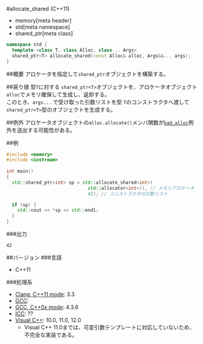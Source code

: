 #allocate_shared (C++11)
* memory[meta header]
* std[meta namespace]
* shared_ptr[meta class]

```cpp
namespace std {
  template <class T, class Alloc, class... Args>
  shared_ptr<T> allocate_shared(const Alloc& alloc, Args&&... args);
}
```

##概要
アロケータを指定して`shared_ptr`オブジェクトを構築する。


##戻り値
型`T`に対する `shared_ptr<T>`オブジェクトを、アロケータオブジェクト`alloc`でメモリ確保して生成し、返却する。  
このとき、`args...` で受け取った引数リストを型 `T`のコンストラクタへ渡して`shared_ptr<T>`型のオブジェクトを生成する。


##例外
アロケータオブジェクトの`alloc.allocate()`メンバ関数が[`bad_alloc`](/reference/new/bad_alloc.md)例外を送出する可能性がある。


##例
```cpp
#include <memory>
#include <iostream>
 
int main()
{
  std::shared_ptr<int> sp = std::allocate_shared<int>(
                              std::allocator<int>(), // メモリアロケータ
                              42); // コンストラクタの引数リスト

  if (sp) {
    std::cout << *sp << std::endl;
  }
}
```

###出力
```
42
```

##バージョン
###言語
- C++11

###処理系
- [Clang, C++11 mode](/implementation.md#clang): 3.3
- [GCC](/implementation.md#gcc): 
- [GCC, C++0x mode](/implementation.md#gcc): 4.3.6
- [ICC](/implementation.md#icc): ??
- [Visual C++](/implementation.md#visual_cpp): 10.0, 11.0, 12.0
	- Visual C++ 11.0までは、可変引数テンプレートに対応していないため、不完全な実装である。

